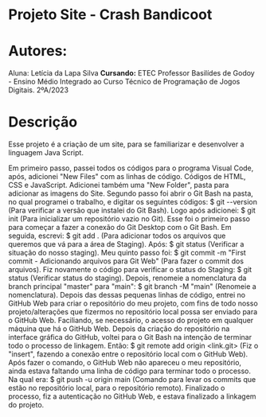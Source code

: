 # Projeto Site - Crash Bandicoot

# Autores:
Aluna: Letícia da Lapa Silva 
**Cursando:** ETEC Professor Basilídes de Godoy - Ensino Médio Integrado ao Curso Técnico de Programação de Jogos Digitais. 2ºA/2023

# Descrição 
Esse projeto é a criação de um site, para se familiarizar e desenvolver a linguagem Java Script. 


Em primeiro passo, passei todos os códigos para o programa Visual Code, após, adicionei "New Files" com as linhas de código. Códigos de HTML, CSS e JavaScript. Adicionei também uma "New Folder", pasta para adicionar as imagens do Site. 
Segundo passo foi abrir o Git Bash na pasta, no qual programei o trabalho, e digitar os seguintes códigos:
$ git --version (Para verificar a versão que instalei do Git Bash). Logo após adicionei:
$ git init (Para inicializar um repositório vazio no Git). Esse foi o primeiro passo para começar a fazer a conexão do Git Desktop com o Git Bash. Em seguida, escrevi:
$ git add . (Para adicionar todos os arquivos que queremos que vá para a área de Staging). Após:
$ git status (Verificar a situação do nosso staging). Meu quinto passo foi:
$ git commit -m "First commit - Adicionando arquivos para Git Web" (Para fazer o commit dos arquivos). Fiz novamente o código para verificar o status do Staging:
$ git status (Verificar status do staging). Depois, renomeie a nomenclatura da branch principal "master" para "main":
$ git branch -M "main" (Renomeie a nomenclatura). Depois das dessas pequenas linhas de código, entrei no GitHub Web para criar o repositório do meu projeto, com fins de todo nosso projeto/alterações que fizermos no repositório local possa ser enviado para o GitHub Web. Faciliando, se necessário, o acesso do projeto em qualquer máquina que há o GitHub Web. Depois da criação do repositório na interface gráfica do GitHub, voltei para o Git Bash na intenção de terminar todo o processo de linkagem. Então:
$ git remote add origin <link.git> (Fiz o "insert", fazendo a conexão entre o repositório local com o GitHub Web). Após fazer o comando, o GitHub Web não apareceu o meu repositório, ainda estava faltando uma linha de código para terminar todo o processo. Na qual era:
$ git push -u origin main (Comando para levar os commits que estão no repositório local, para o repositório remoto). Finalizado o processo, fiz a autenticação no GitHub Web, e estava finalizado a linkagem do projeto.
